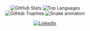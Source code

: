 <!-- Centrarea tuturor elementelor -->
<div align="center">

  <!-- Cardurile de statistici și limbaje (funcționează perfect) -->
  <img src="https://github-readme-stats.vercel.app/api?username=oanacristina21&show_icons=true&hide_border=true&title_color=58a6ff&icon_color=58a6ff&text_color=c9d1d9&bg_color=0d1117" alt="GitHub Stats" />
  <img src="https://github-readme-stats.vercel.app/api/top-langs/?username=oanacristina21&layout=compact&hide_border=true&title_color=58a6ff&text_color=c9d1d9&bg_color=0d1117" alt="Top Languages" />

  <br>

  <!-- Trofeele GitHub (funcționează perfect) -->
  <img src="https://github-profile-trophy.vercel.app/?username=oanacristina21&theme=tokyonight&no-frame=true&no-bg=true&margin-w=15&column=7" alt="GitHub Trophies" />

  <!-- Animația Snake (se va repara singură) -->
  <img src="https://github.com/oanacristina21/oanacristina21/blob/output/github-snake-dark.svg" alt="Snake animation" />

  <!-- Badge-ul de LinkedIn (funcționează perfect) -->
  <p>
    <a href="https://www.linkedin.com/in/cristina-mihail-29abb1263/" target="_blank">
      <img src="https://img.shields.io/badge/LinkedIn-0077B5?style=for-the-badge&logo=linkedin&logoColor=white" alt="LinkedIn">
    </a>
  </p>

</div>
